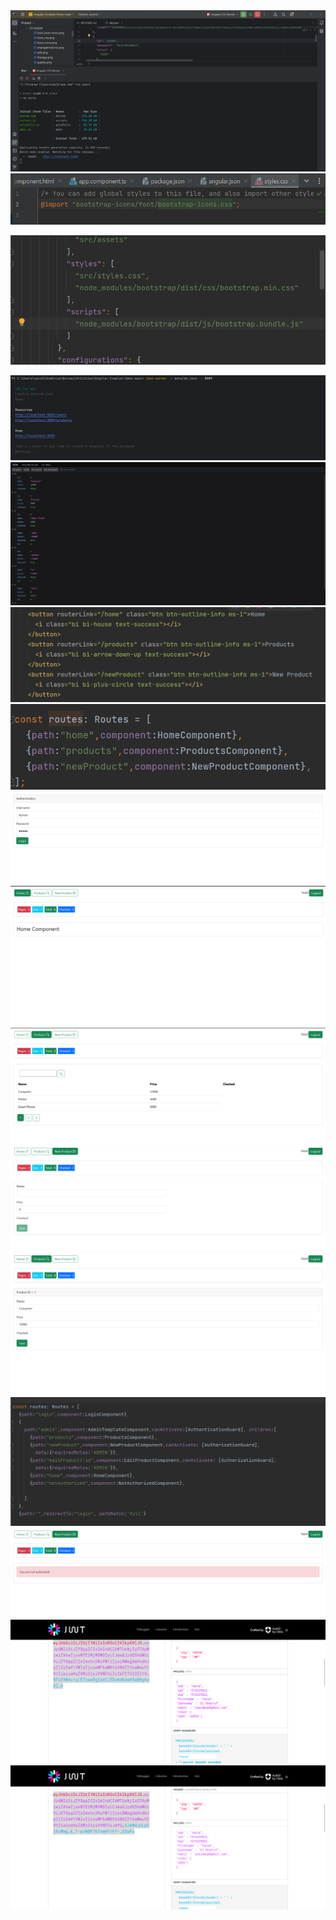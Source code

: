 <img src="angular/Booting.png">

<img src="angular/boot_icons.png">
<p></p>
<img src="angular/boot_css.png">
<p></p>

<img src="angular/run_json.png">
<img src="angular/jsonproducts.png">
<img src="angular/routesApp.png">
<img src="angular/routes.png">
<img src="angular/login.png">
<img src="angular/home.png">
<img src="angular/products.png">
<img src="angular/new.png">
<img src="angular/edit.png">

<img src="angular/use_guards.png">
<img src="angular/notAuthorized.png">
<img src="angular/Jwt1.png">
<img src="angular/jwt2.png">







